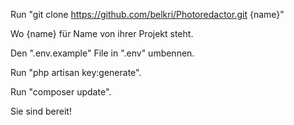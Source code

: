 Run "git clone https://github.com/belkri/Photoredactor.git {name}"

Wo {name} für Name von ihrer Projekt steht.

Den ".env.example" File in ".env" umbennen.

Run "php artisan key:generate".

Run "composer update".

Sie sind bereit!
